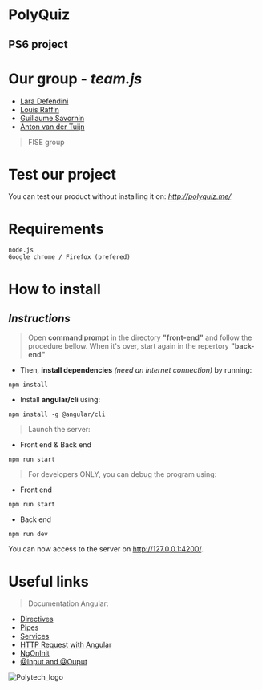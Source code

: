 # PolyQuiz
## PS6 project

# Our group - *team.js*
- [Lara Defendini](https://github.com/Laradefendini)
- [Louis Raffin](https://github.com/LouisR2)
- [Guillaume Savornin](https://github.com/GuillaumeSavornin)
- [Anton van der Tuijn](https://github.com/Anton-vanderTuijn)
> FISE group

# Test our project
You can test our product without installing it on: _http://polyquiz.me/_

# Requirements
```
node.js
Google chrome / Firefox (prefered)
```

# How to install
## _Instructions_
> Open **command prompt** in the directory **"front-end"** and follow the procedure bellow. When it's over, start again in the repertory **"back-end"**
- Then, **install dependencies** _(need an internet connection)_ by running:
```
npm install
```
- Install **angular/cli** using:
```
npm install -g @angular/cli
```
> Launch the server:
- Front end & Back end
```
npm run start
```

>For developers ONLY, you can debug the program using:
- Front end
```
npm run start
```
- Back end
```
npm run dev
```

You can now access to the server on http://127.0.0.1:4200/.

# Useful links
> Documentation Angular: 
- [Directives](https://angular.io/docs/ts/latest/guide/attribute-directives.html)
- [Pipes](https://angular.io/docs/ts/latest/guide/pipes.html)
- [Services](https://angular.io/docs/ts/latest/tutorial/toh-pt4.html)
- [HTTP Request with Angular](https://angular.io/docs/ts/latest/guide/server-communication.html)
- [NgOnInit](https://angular.io/docs/ts/latest/tutorial/toh-pt4.html#the-ngoninit-lifecycle-hook)
- [@Input and @Ouput](https://angular.io/docs/ts/latest/cookbook/component-communication.html)

![Polytech_logo](http://unice.fr/polytechnice/fr/contenus-riches/images/logos/logo-uns-pns)
